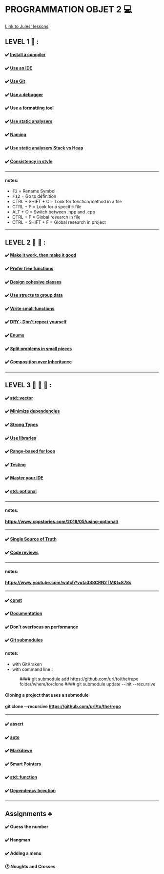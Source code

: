# PROGRAMMATION OBJET 2 💻

[Link to Jules' lessons](https://julesfouchy.github.io/Learn--Clean-Code-With-Cpp/) 

## LEVEL 1 🦋 :

#### :heavy_check_mark: [Install a compiler](https://julesfouchy.github.io/Learn--Clean-Code-With-Cpp/lessons/install-a-compiler/)

#### :heavy_check_mark: [Use an IDE](https://julesfouchy.github.io/Learn--Clean-Code-With-Cpp/lessons/ide/)

#### :heavy_check_mark: [Use Git](https://julesfouchy.github.io/Learn--Clean-Code-With-Cpp/lessons/git/) 

#### :heavy_check_mark: [Use a debugger](https://julesfouchy.github.io/Learn--Clean-Code-With-Cpp/lessons/debugger/) 

#### :heavy_check_mark: [Use a formatting tool](https://julesfouchy.github.io/Learn--Clean-Code-With-Cpp/lessons/formatting-tool/) 

#### :heavy_check_mark: [Use static analysers](https://julesfouchy.github.io/Learn--Clean-Code-With-Cpp/lessons/static-analysers/) 

#### :heavy_check_mark: [Naming](https://julesfouchy.github.io/Learn--Clean-Code-With-Cpp/lessons/naming/) 

#### :heavy_check_mark: [Use static analysers Stack vs Heap](https://julesfouchy.github.io/Learn--Clean-Code-With-Cpp/lessons/stack-vs-heap/) 

#### :heavy_check_mark: [Consistency in style](https://julesfouchy.github.io/Learn--Clean-Code-With-Cpp/lessons/consistency-in-style/) 

---
#### notes:
<ul>
    <li><kbd>F2</kbd>  =   Rename Symbol</li>
    <li><kbd>F12</kbd> =   Go to définition</li>
    <li><kdb>CTRL</kdb> + <kdb>SHIFT</kdb> + <kdb>O</kdb>    =   Look for fonction/method in a file</li>
    <li><kdb>CTRL</kdb> + <kdb>P</kdb>    =   Look for a specific file</li>
    <li><kdb>ALT</kdb> + <kdb>O</kdb>     =    Switch between .hpp and .cpp</li>
    <li><kdb>CTRL</kdb> + <kdb>F</kdb>   =   Global research in file</li>
    <li><kdb>CTRL</kdb> + <kdb>SHIFT</kdb> + <kdb>F</kdb>   =   Global research in project</li>
</ul>

---

## LEVEL 2 🦋 🦋 :

#### :heavy_check_mark: [Make it work, then make it good](https://julesfouchy.github.io/Learn--Clean-Code-With-Cpp/lessons/make-it-work-then-make-it-good/) 

#### :heavy_check_mark: [Prefer free functions](https://julesfouchy.github.io/Learn--Clean-Code-With-Cpp/lessons/prefer-free-functions/) 

#### :heavy_check_mark: [Design cohesive classes](https://julesfouchy.github.io/Learn--Clean-Code-With-Cpp/lessons/design-cohesive-classes/)

#### :heavy_check_mark: [Use structs to group data](https://julesfouchy.github.io/Learn--Clean-Code-With-Cpp/lessons/use-structs-to-group-data/) 

#### :heavy_check_mark: [Write small functions](https://julesfouchy.github.io/Learn--Clean-Code-With-Cpp/lessons/write-small-functions/) 

#### :heavy_check_mark: [DRY : Don't repeat yourself](https://julesfouchy.github.io/Learn--Clean-Code-With-Cpp/lessons/dry-dont-repeat-yourself/) 

#### :heavy_check_mark: [Enums](https://julesfouchy.github.io/Learn--Clean-Code-With-Cpp/lessons/enums/) 

#### :heavy_check_mark: [Split problems in small pieces](https://julesfouchy.github.io/Learn--Clean-Code-With-Cpp/lessons/split-problems-in-small-pieces/) 

#### :heavy_check_mark: [Composition over Inheritance](https://julesfouchy.github.io/Learn--Clean-Code-With-Cpp/lessons/composition-over-inheritance/) 

---

## LEVEL 3 🦋 🦋 🦋 :

#### :heavy_check_mark: [std::vector](https://julesfouchy.github.io/Learn--Clean-Code-With-Cpp/lessons/vector/) 
#### :heavy_check_mark: [Minimize dependencies](https://julesfouchy.github.io/Learn--Clean-Code-With-Cpp/lessons/minimize-dependencies/)
#### :heavy_check_mark: [Strong Types](https://julesfouchy.github.io/Learn--Clean-Code-With-Cpp/lessons/strong-types/)
#### :heavy_check_mark: [Use libraries](https://julesfouchy.github.io/Learn--Clean-Code-With-Cpp/lessons/use-libraries/)
#### :heavy_check_mark: [Range-based for loop](https://julesfouchy.github.io/Learn--Clean-Code-With-Cpp/lessons/range-based-for-loop/)
#### :heavy_check_mark: [Testing](https://julesfouchy.github.io/Learn--Clean-Code-With-Cpp/lessons/testing/)
#### :heavy_check_mark: [Master your IDE](https://julesfouchy.github.io/Learn--Clean-Code-With-Cpp/lessons/master-your-ide/)
#### :heavy_check_mark: [std::optional](https://julesfouchy.github.io/Learn--Clean-Code-With-Cpp/lessons/optional/)
---
#### notes:
#### https://www.cppstories.com/2018/05/using-optional/
---
#### :heavy_check_mark: [Single Source of Truth](https://julesfouchy.github.io/Learn--Clean-Code-With-Cpp/lessons/single-source-of-truth/)
#### :heavy_check_mark: [Code reviews](https://julesfouchy.github.io/Learn--Clean-Code-With-Cpp/lessons/code-reviews/)
---
#### notes:
#### https://www.youtube.com/watch?v=ta3S8CRN2TM&t=878s
---
#### :heavy_check_mark: [const](https://julesfouchy.github.io/Learn--Clean-Code-With-Cpp/lessons/const/)
#### :heavy_check_mark: [Documentation](https://julesfouchy.github.io/Learn--Clean-Code-With-Cpp/lessons/documentation/)
#### :heavy_check_mark: [Don't overfocus on performance](https://julesfouchy.github.io/Learn--Clean-Code-With-Cpp/lessons/dont-overfocus-on-performance/)
#### :heavy_check_mark: [Git submodules](https://julesfouchy.github.io/Learn--Clean-Code-With-Cpp/lessons/git-submodules/)
#### notes:
<ul>
    <li>with GitKraken</li>
    <li>with command line : </li>
    <ul>
        #### git submodule add https://github.com/url/to/the/repo folder/where/to/clone
        #### git submodule update --init --recursive
    </ul>
</ul>

#### Cloning a project that uses a submodule
#### git clone --recursive https://github.com/url/to/the/repo
---
#### :heavy_check_mark: [assert](https://julesfouchy.github.io/Learn--Clean-Code-With-Cpp/lessons/assert/)
#### :heavy_check_mark: [auto](https://julesfouchy.github.io/Learn--Clean-Code-With-Cpp/lessons/auto/)
#### :heavy_check_mark: [Markdown](https://julesfouchy.github.io/Learn--Clean-Code-With-Cpp/lessons/Markdown/)
#### :heavy_check_mark: [Smart Pointers](https://julesfouchy.github.io/Learn--Clean-Code-With-Cpp/lessons/smart-pointers/)
#### :heavy_check_mark: [std::function](https://julesfouchy.github.io/Learn--Clean-Code-With-Cpp/lessons/std-function/)
#### :heavy_check_mark: [Dependency Injection](https://julesfouchy.github.io/Learn--Clean-Code-With-Cpp/lessons/dependency-injection/)



---
## Assignments ♣ 

#### :heavy_check_mark: Guess the number

#### :heavy_check_mark: Hangman

#### :heavy_check_mark: Adding a menu 

#### 🕐 Noughts and Crosses
